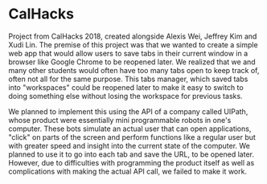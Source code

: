 # CalHacks
Project from CalHacks 2018, created alongside Alexis Wei, Jeffrey Kim and Xudi Lin. The premise of this project was that we wanted to create a simple web app that would allow users to save tabs in their current window in a browser like Google Chrome to be reopened later. We realized that we and many other students would often have too many tabs open to keep track of, often not all for the same purpose. This tabs manager, which saved tabs into "workspaces" could be reopened later to make it easy to switch to doing something else without losing the workspace for previous tasks. 

We planned to implement this using the API of a company called UIPath, whose product were essentially mini programmable robots in one's computer. These bots simulate an actual user that can open applications, "click" on parts of the screen and perform functions like a regular user but with greater speed and insight into the current state of the computer. We planned to use it to go into each tab and save the URL, to be opened later. However, due to difficulties with programming the product itself as well as complications with making the actual API call, we failed to make it work.
